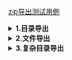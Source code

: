 [zip导出测试用例](./src/test/java/cn/wisewe/docx4j/output/builder/compression/CompressionBuilderSpec.java)

<details>
<summary><b>1.目录导出</b></summary>
<h5>效果</h5>

<blockquote>
. folders.zip       <br/>
|                   <br/>
|___test-classes/   <br/>   
|                   <br/>
|___abc/            <br/>
|&nbsp;&nbsp;&nbsp;&nbsp;|___1/           <br/>
|&nbsp;&nbsp;&nbsp;&nbsp;|___2/           <br/>
|&nbsp;&nbsp;&nbsp;&nbsp;|___3/           <br/>
|&nbsp;&nbsp;&nbsp;&nbsp;|___4/           <br/>
|&nbsp;&nbsp;&nbsp;&nbsp;|___5/           <br/>
|                   <br/>
|___cde/            <br/>
|&nbsp;&nbsp;&nbsp;&nbsp;|___6/           <br/>
|&nbsp;&nbsp;&nbsp;&nbsp;|___7/           <br/>
|&nbsp;&nbsp;&nbsp;&nbsp;|___8/           <br/>
|&nbsp;&nbsp;&nbsp;&nbsp;|___9/           <br/>
|                   <br/>
</blockquote>

<h5>代码</h5>
<pre><code lang="java">public void folders() throws FileNotFoundException {
        CompressionBuilder.create()
            // 文件目录
            .folder(new File(this.getClass().getResource(OutputConstants.SLASH).getPath()))
            // 自定义目录
            .folder("abc", (fn, b) ->
                b.folders(IntStream.range(1, 6).boxed().collect(Collectors.toList()), t -> fn + t, (n, nfn, t) -> {})
            )
            .folder("cde", (fn, b) ->
                b.folders(IntStream.range(6, 10).boxed().collect(Collectors.toList()), t -> fn + t, (n, nfn, t) -> {})
            )
            .writeTo(new FileOutputStream(FileUtil.brotherPath(this.getClass(), "folders.zip")));
    }
</code></pre>
</details>

<details>
<summary><b>2.文件导出</b></summary>
<h5>效果</h5>

<blockquote>    <br/> 
. files.zip     <br/>               
|               <br/> 
|___a.jpeg    <br/>           
|               <br/> 
|___a.docx    <br/>           
|               <br/> 
|___b.xlsx    <br/>           
|               <br/> 
|___c.pdf     <br/>       
|               <br/> 
</blockquote>

<h5>代码</h5>
<pre><code lang="java">public void files() throws FileNotFoundException {
        CompressionBuilder.create()
            // 已有文件
            .file(new File(FileUtil.rootPath(this.getClass(), "/a.jpeg")))
            // 空的word文件
            .file(DocumentFileType.DOCX.fullName("a"), os -> DocumentBuilder.create().writeTo(os, false))
            // 空的excel文件
            .file(SpreadSheetFileType.XLSX.fullName("b"), os -> SpreadSheetBuilder.create().writeTo(os, false))
            // 空的pdf文件
            .file(PortableFileType.PDF.fullName("c"), os -> PortableBuilder.fastCreate().writeTo(os, false))
            .writeTo(new FileOutputStream(FileUtil.brotherPath(this.getClass(), "files.zip")));
    }
</code></pre>
</details>

<details>
<summary><b>3.复杂目录导出</b></summary>
<h5>效果</h5>

<blockquote>    <br/> 
. complex.zip     <br/>               
|               <br/> 
|___cn/    <br/>           
|               <br/> 
|___test-classes/    <br/>           
|               <br/> 
|___女/    <br/>           
|&nbsp;&nbsp;&nbsp;&nbsp;| <br/> 
|&nbsp;&nbsp;&nbsp;&nbsp;|___DOCX/ <br/>
|&nbsp;&nbsp;&nbsp;&nbsp;|&nbsp;&nbsp;&nbsp;&nbsp;| <br>
|&nbsp;&nbsp;&nbsp;&nbsp;|&nbsp;&nbsp;&nbsp;&nbsp;|___张三.docx <br>
|&nbsp;&nbsp;&nbsp;&nbsp;|&nbsp;&nbsp;&nbsp;&nbsp;| <br>
|&nbsp;&nbsp;&nbsp;&nbsp;|&nbsp;&nbsp;&nbsp;&nbsp;|___王五.docx <br>
|&nbsp;&nbsp;&nbsp;&nbsp;|&nbsp;&nbsp;&nbsp;&nbsp;|  <br>
|&nbsp;&nbsp;&nbsp;&nbsp;|&nbsp;&nbsp;&nbsp;&nbsp;|___赵六.docx <br>
|&nbsp;&nbsp;&nbsp;&nbsp;| <br/> 
|&nbsp;&nbsp;&nbsp;&nbsp;|___PDF/ <br/> 
|&nbsp;&nbsp;&nbsp;&nbsp;|&nbsp;&nbsp;&nbsp;&nbsp;| <br>
|&nbsp;&nbsp;&nbsp;&nbsp;|&nbsp;&nbsp;&nbsp;&nbsp;|___张三.pdf <br>
|&nbsp;&nbsp;&nbsp;&nbsp;|&nbsp;&nbsp;&nbsp;&nbsp;| <br>
|&nbsp;&nbsp;&nbsp;&nbsp;|&nbsp;&nbsp;&nbsp;&nbsp;|___王五.pdf <br>
|&nbsp;&nbsp;&nbsp;&nbsp;|&nbsp;&nbsp;&nbsp;&nbsp;|  <br>
|&nbsp;&nbsp;&nbsp;&nbsp;|&nbsp;&nbsp;&nbsp;&nbsp;|___赵六.pdf <br>
|&nbsp;&nbsp;&nbsp;&nbsp;| <br/> 
|&nbsp;&nbsp;&nbsp;&nbsp;|___XLSX/ <br/> 
|&nbsp;&nbsp;&nbsp;&nbsp;|&nbsp;&nbsp;&nbsp;&nbsp;| <br>
|&nbsp;&nbsp;&nbsp;&nbsp;|&nbsp;&nbsp;&nbsp;&nbsp;|___张三.xlsx <br>
|&nbsp;&nbsp;&nbsp;&nbsp;|&nbsp;&nbsp;&nbsp;&nbsp;| <br>
|&nbsp;&nbsp;&nbsp;&nbsp;|&nbsp;&nbsp;&nbsp;&nbsp;|___王五.xlsx <br>
|&nbsp;&nbsp;&nbsp;&nbsp;|&nbsp;&nbsp;&nbsp;&nbsp;|  <br>
|&nbsp;&nbsp;&nbsp;&nbsp;|&nbsp;&nbsp;&nbsp;&nbsp;|___赵六.xlsx <br>
|&nbsp;&nbsp;&nbsp;&nbsp;| <br/> 
|&nbsp;&nbsp;&nbsp;&nbsp;|___ZIP/ <br/> 
|&nbsp;&nbsp;&nbsp;&nbsp;&nbsp;&nbsp;&nbsp;&nbsp;&nbsp;| <br>
|&nbsp;&nbsp;&nbsp;&nbsp;&nbsp;&nbsp;&nbsp;&nbsp;&nbsp;|___张三.zip <br>
|&nbsp;&nbsp;&nbsp;&nbsp;&nbsp;&nbsp;&nbsp;&nbsp;&nbsp;| <br>
|&nbsp;&nbsp;&nbsp;&nbsp;&nbsp;&nbsp;&nbsp;&nbsp;&nbsp;|___王五.zip <br>
|&nbsp;&nbsp;&nbsp;&nbsp;&nbsp;&nbsp;&nbsp;&nbsp;&nbsp;|  <br>
|&nbsp;&nbsp;&nbsp;&nbsp;&nbsp;&nbsp;&nbsp;&nbsp;&nbsp;|___赵六.zip <br>
|     <br/> 
|___男/     <br/>       
|&nbsp;&nbsp;&nbsp;&nbsp;| <br/> 
|&nbsp;&nbsp;&nbsp;&nbsp;|___DOCX/ <br/>
|&nbsp;&nbsp;&nbsp;&nbsp;|&nbsp;&nbsp;&nbsp;&nbsp;| <br>
|&nbsp;&nbsp;&nbsp;&nbsp;|&nbsp;&nbsp;&nbsp;&nbsp;|___李四.docx <br>
|&nbsp;&nbsp;&nbsp;&nbsp;|&nbsp;&nbsp;&nbsp;&nbsp;| <br>
|&nbsp;&nbsp;&nbsp;&nbsp;|&nbsp;&nbsp;&nbsp;&nbsp;|___燕七.docx <br>
|&nbsp;&nbsp;&nbsp;&nbsp;| <br/> 
|&nbsp;&nbsp;&nbsp;&nbsp;|___PDF/ <br/> 
|&nbsp;&nbsp;&nbsp;&nbsp;|&nbsp;&nbsp;&nbsp;&nbsp;| <br>
|&nbsp;&nbsp;&nbsp;&nbsp;|&nbsp;&nbsp;&nbsp;&nbsp;|___李四.pdf <br>
|&nbsp;&nbsp;&nbsp;&nbsp;|&nbsp;&nbsp;&nbsp;&nbsp;| <br>
|&nbsp;&nbsp;&nbsp;&nbsp;|&nbsp;&nbsp;&nbsp;&nbsp;|___燕七.pdf <br>
|&nbsp;&nbsp;&nbsp;&nbsp;| <br/> 
|&nbsp;&nbsp;&nbsp;&nbsp;|___XLSX/ <br/> 
|&nbsp;&nbsp;&nbsp;&nbsp;|&nbsp;&nbsp;&nbsp;&nbsp;| <br>
|&nbsp;&nbsp;&nbsp;&nbsp;|&nbsp;&nbsp;&nbsp;&nbsp;|___李四.xlsx <br>
|&nbsp;&nbsp;&nbsp;&nbsp;|&nbsp;&nbsp;&nbsp;&nbsp;| <br>
|&nbsp;&nbsp;&nbsp;&nbsp;|&nbsp;&nbsp;&nbsp;&nbsp;|___燕七.xlsx <br>
|&nbsp;&nbsp;&nbsp;&nbsp;| <br/> 
|&nbsp;&nbsp;&nbsp;&nbsp;|___ZIP/ <br/> 
|&nbsp;&nbsp;&nbsp;&nbsp;&nbsp;&nbsp;&nbsp;&nbsp;&nbsp;| <br>
|&nbsp;&nbsp;&nbsp;&nbsp;&nbsp;&nbsp;&nbsp;&nbsp;&nbsp;|___李四.zip <br>
|&nbsp;&nbsp;&nbsp;&nbsp;&nbsp;&nbsp;&nbsp;&nbsp;&nbsp;| <br>
|&nbsp;&nbsp;&nbsp;&nbsp;&nbsp;&nbsp;&nbsp;&nbsp;&nbsp;|___燕七.zip <br>
|<br>
|___a.jpeg  <br/>
| <br>
|___b.png <br>
| <br>
</blockquote>

<h5>代码</h5>
<pre><code lang="java">public void complex() throws FileNotFoundException {
        // 文件类型示例
        // 将数据按照性别分组 合并处理性别列 模拟sql分组 但不保证列表数据顺序
        List<String> sexList =
            SpecDataFactory.tableData().stream().map(Person::getSex).distinct().collect(Collectors.toList());
        Map<String, List<Person>> groupBySex =
            SpecDataFactory.tableData().stream().collect(Collectors.groupingBy(Person::getSex));
        CompressionBuilder.create()
            // 直接添加文件
            .any(new File(FileUtil.rootPath(this.getClass(), "/a.jpeg")))
            .file(new File(FileUtil.rootPath(this.getClass(), "/b.png")))
            // 直接添加目录 test class path root
            .any(new File(this.getClass().getResource(OutputConstants.SLASH).getPath()))
            .folder(new File(this.getClass().getResource(OutputConstants.SLASH + "cn").getPath()))
            // 动态文件夹及文件
            .folders(sexList, it -> it, (u, fn, b) -> {
                // 对应性别的docx文档
                b.folder(fn + DocumentFileType.DOCX.name(), (sfn, nb) ->
                    nb.files(groupBySex.get(u), p -> DocumentFileType.DOCX.fullName(sfn + p.getName()), (p, os) ->
                        DocumentBuilder.create()
                            .header("我是页眉")
                            .footer("我是页脚")
                            .headingParagraph(p.getName() + "个人信息", ParagraphStyle.SUB_HEADING)
                            .table(2, 3, t ->
                                t.row(r -> r.headCells("姓名", "年龄", "性别"))
                                    .row(r -> r.dataCells(p::getName, p::getAge, p::getSex))
                            )
                            .writeTo(os, false)
                    )
                );
                // 对应性别的xlsx文档
                b.folder(fn + SpreadSheetFileType.XLSX.name(), (sfn, nb) ->
                    nb.files(groupBySex.get(u), p -> SpreadSheetFileType.XLSX.fullName(sfn + p.getName()), (p, os) ->
                        SpreadSheetBuilder.create()
                            .workbook(wb ->
                                wb.sheet(s ->
                                    // 表头行
                                    s.row(r -> r.headCells("姓名", "年龄", "性别"))
                                        // 数据行
                                        .row(r -> r.dataCells(p::getName, p::getAge, p::getSex))
                                )
                            )
                            .writeTo(os, false)
                    )
                );
                // 对应性别的pdf文档
                b.folder(fn + PortableFileType.PDF.name(), (sfn, nb) ->
                    nb.files(groupBySex.get(u), p -> PortableFileType.PDF.fullName(sfn + p.getName()), (p, os) ->
                        PortableBuilder.create()
                            .event(new DefaultTextWatermarkHandler(p.getName()))
                            .open()
                            .headingParagraph(p.getName() + "个人信息", Fonts.HEADING_1)
                            .textParagraph(String.format("姓名:%s", p.getName()))
                            .textParagraph(String.format("年龄:%s", p.getAge()))
                            .textParagraph(String.format("性别:%s", p.getSex()))
                            .writeTo(os, false)
                    )
                );
                // 空压缩包
                b.folder(fn + CompressionFileType.ZIP.name(), (sfn, nb) ->
                    nb.files(groupBySex.get(u), p -> CompressionFileType.ZIP.fullName(sfn + p.getName()), (p, os) ->
                        CompressionBuilder.create().writeTo(os, false)
                    )
                );
            })
            .writeTo(new FileOutputStream(FileUtil.brotherPath(this.getClass(), "complex.zip")));
    }
</code></pre>
</details>
